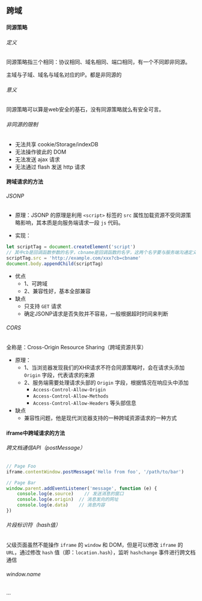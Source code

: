## 跨域
#### 同源策略
###### 定义
同源策略指三个相同：协议相同、域名相同、端口相同，有一个不同即非同源。

主域与子域、域名与域名对应的IP。都是非同源的

###### 意义
同源策略可以算是web安全的基石，没有同源策略就么有安全可言。

###### 非同源的限制
* 无法共享 cookie/Storage/indexDB
* 无法操作彼此的 DOM
* 无法发送 ajax 请求
* 无法通过 flash 发送 http 请求

#### 跨域请求的方法
###### JSONP
* 原理：JSONP 的原理是利用 `<script>` 标签的 `src` 属性加载资源不受同源策略影响，其本质是向服务端请求一段 `js` 代码。

* 实现：
```js
let scriptTag = document.createElement('script')
// 其中cb是回调函数参数的名字，cbname是回调函数的名字，这两个名字要与服务端沟通定义
scriptTag.src = 'http://example.com/xxx?cb=cbname'
document.body.appendChild(scriptTag)
```

* 优点
    * 1、可跨域
    * 2、兼容性好，基本全部兼容
* 缺点
    * 只支持 `GET` 请求
    * 确定JSONP请求是否失败并不容易，一般根据超时时间来判断

###### CORS
全称是：Cross-Origin Resource Sharing（跨域资源共享）

* 原理：
    * 1、当浏览器发现我们的XHR请求不符合同源策略时，会在请求头添加 `Origin` 字段，代表请求的来源
    * 2、服务端需要处理请求头部的 `Origin` 字段，根据情况在响应头中添加
        * `Access-Control-Allow-Origin`
        * `Access-Control-Allow-Methods`
        * `Access-Control-Allow-Headers`
        等头部信息
* 缺点
    * 兼容性问题，他是现代浏览器支持的一种跨域资源请求的一种方式

#### iframe中跨域请求的方法
###### 跨文档通信API（postMessage）
```js
// Page Foo
iframe.contentWindow.postMessage('Hello from foo', '/path/to/bar')

// Page Bar
window.parent.addEventListener('message', function (e) {
    console.log(e.source)    // 发送消息的窗口
    console.log(e.origin)  // 消息发向的网址
    console.log(e.data)    // 消息内容
})
```

###### 片段标识符（hash值）
父级页面虽然不能操作 `iframe` 的 `window` 和 DOM，但是可以修改 `iframe` 的 `URL`，通过修改 `hash` 值（即：`location.hash`），监听 `hashchange` 事件进行跨文档通信

###### window.name
...